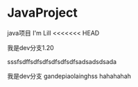 # JavaProject
java项目
I'm Lill
<<<<<<< HEAD

我是dev分支1.20

sssfsdffsdfsdfsdfsdfsdfsadsadsdsada

我是dev分支 gandepiaolainghss
hahahahah
